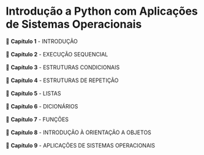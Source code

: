 # Introdução a Python com Aplicações de Sistemas Operacionais

📗 **Capítulo 1** - INTRODUÇÃO<br/><br/>
📘 **Capítulo 2** - EXECUÇÃO SEQUENCIAL<br/><br/>
📙 **Capítulo 3** - ESTRUTURAS CONDICIONAIS<br/><br/>
📗 **Capítulo 4** - ESTRUTURAS DE REPETIÇÃO <br/><br/>
📘 **Capítulo 5** - LISTAS<br/><br/>
📙 **Capítulo 6** - DICIONÁRIOS <br/><br/>
📗 **Capítulo 7** - FUNÇÕES <br/><br/>
📘 **Capítulo 8** - INTRODUÇÃO À ORIENTAÇÃO A OBJETOS <br/><br/>
📙 **Capítulo 9** - APLICAÇÕES DE SISTEMAS OPERACIONAIS

<!--
**peoolivro/peoolivro** is a ✨ _special_ ✨ repository because its `README.md` (this file) appears on your GitHub profile.

Here are some ideas to get you started:

- 🔭 I’m currently working on ...
- 🌱 I’m currently learning ...
- 👯 I’m looking to collaborate on ...
- 🤔 I’m looking for help with ...
- 💬 Ask me about ...
- 📫 How to reach me: ...
- 😄 Pronouns: ...
- ⚡ Fun fact: ...
-->
